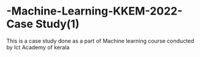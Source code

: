 # -Machine-Learning-KKEM-2022-Case Study(1)
This is a case study done as a part of Machine learning course conducted by Ict Academy of kerala
